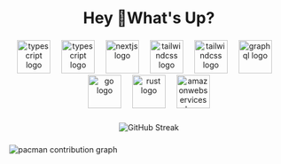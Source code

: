 <h1 align="center">Hey 👋What's Up?</h1>

###

<div align="center">
  <img src="https://skillicons.dev/icons?i=ts" height="60" alt="typescript logo"  />
  <img width="12" />
  <img src="https://skillicons.dev/icons?i=js" height="60" alt="typescript logo"  />
  <img width="12" />
  <img src="https://skillicons.dev/icons?i=php" height="60" alt="nextjs logo"  />
  <img width="12" />
  <img src="https://skillicons.dev/icons?i=css" height="60" alt="tailwindcss logo"  />
  <img width="12" />
 <img src="https://skillicons.dev/icons?i=html" height="60" alt="tailwindcss logo"  />
  <img width="12" />
  <img src="https://skillicons.dev/icons?i=py" height="60" alt="graphql logo"  />
  <img width="12" />
  <img src="https://skillicons.dev/icons?i=mysql" height="60" alt="go logo"  />
  <img width="12" />
  <img src="https://skillicons.dev/icons?i=nodejs" height="60" alt="rust logo"  />
  <img width="12" />
  <img src="https://skillicons.dev/icons?i=aws" height="60" alt="amazonwebservices logo"  />
</div>


###

<div align="center">
   <img src="https://streak-stats.demolab.com?user=wellyngtombarcellos&theme=dracula&hide_border=true&locale=pt_BR" alt="GitHub Streak" />
</div>

###

<picture>
  <source media="(prefers-color-scheme: dark)" srcset="https://raw.githubusercontent.com/wellyngtombarcellos/wellyngtombarcellos/output/pacman-contribution-graph-dark.svg">
  <source media="(prefers-color-scheme: light)" srcset="https://raw.githubusercontent.com/wellyngtombarcellos/wellyngtombarcellos/output/pacman-contribution-graph.svg">
  <img alt="pacman contribution graph" src="https://raw.githubusercontent.com/wellyngtombarcellos/wellyngtombarcellos/output/pacman-contribution-graph.svg">
</picture>

###
